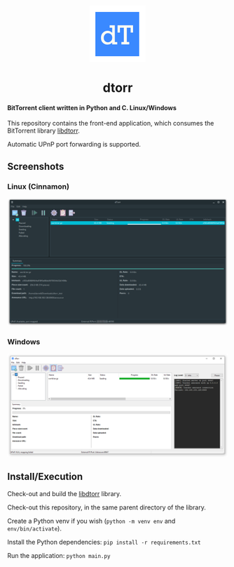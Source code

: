 <div style="text-align:center">
  <img src="icons/dt.png" />
  <h1>dtorr</h1>
</div>

#### BitTorrent client written in Python and C. Linux/Windows

This repository contains the front-end application, which consumes the BitTorrent library [libdtorr](https://github.com/djandries/libdtorr).

Automatic UPnP port forwarding is supported.

## Screenshots

### Linux (Cinnamon)

![](doc/linux.png)

### Windows

![](doc/windows.png)

## Install/Execution

Check-out and build the [libdtorr](https://github.com/djandries/libdtorr) library.

Check-out this repository, in the same parent directory of the library.

Create a Python venv if you wish (`python -m venv env` and `env/bin/activate`).

Install the Python dependencies: `pip install -r requirements.txt`

Run the application: `python main.py`